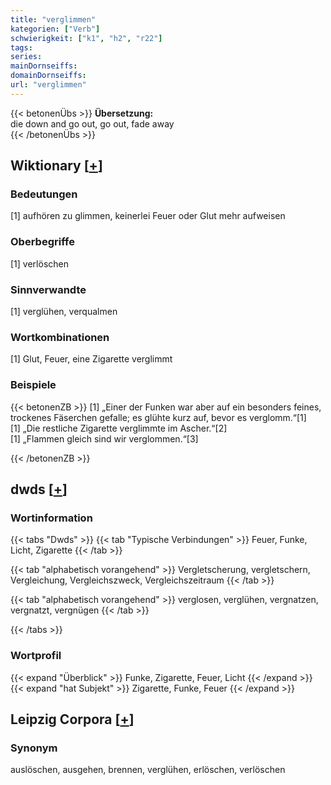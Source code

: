 ```yaml
---
title: "verglimmen"
kategorien: ["Verb"]
schwierigkeit: ["k1", "h2", "r22"]
tags:
series:
mainDornseiffs:
domainDornseiffs:
url: "verglimmen"
---
```


{{< betonenÜbs >}}
**Übersetzung:**  
die down and go out, go out, fade away  
{{< /betonenÜbs >}}

## Wiktionary [[+](https://de.wiktionary.org/wiki/verglimmen)]

### Bedeutungen
[1] aufhören zu glimmen, keinerlei Feuer oder Glut mehr aufweisen  

### Oberbegriffe
[1] verlöschen  

### Sinnverwandte
[1] verglühen, verqualmen  

### Wortkombinationen
[1] Glut, Feuer, eine Zigarette verglimmt  

### Beispiele
{{< betonenZB >}}
[1] „Einer der Funken war aber auf ein besonders feines, trockenes Fäserchen gefalle; es glühte kurz auf, bevor es verglomm.“[1]  
[1] „Die restliche Zigarette verglimmte im Ascher.“[2]  
[1] „Flammen gleich sind wir verglommen.“[3]  

{{< /betonenZB >}}


## dwds [[+](https://www.dwds.de/wb/verglimmen)]

### Wortinformation
{{< tabs "Dwds" >}}
{{< tab "Typische Verbindungen" >}}
Feuer, Funke, Licht, Zigarette
{{< /tab >}}

{{< tab "alphabetisch vorangehend" >}}
Vergletscherung, vergletschern, Vergleichung, Vergleichszweck, Vergleichszeitraum
{{< /tab >}}

{{< tab "alphabetisch vorangehend" >}}
verglosen, verglühen, vergnatzen, vergnatzt, vergnügen
{{< /tab >}}

{{< /tabs >}}

### Wortprofil
{{< expand "Überblick" >}} Funke, Zigarette, Feuer, Licht {{< /expand >}}
{{< expand "hat Subjekt" >}} Zigarette, Funke, Feuer {{< /expand >}}

## Leipzig Corpora [[+](https://corpora.uni-leipzig.de/en/res?word=verglimmen&corpusId=deu_newscrawl-public_2018)]


### Synonym
auslöschen, ausgehen, brennen, verglühen, erlöschen, verlöschen

